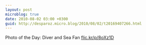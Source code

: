 ```yaml
---
layout: post
microblog: true
date: 2010-08-02 03:00 +0300
guid: http://desparoz.micro.blog/2010/08/02/t20169407266.html
---
```

Photo of the Day: Diver and Sea Fan [flic.kr/p/8oXz1D](http://flic.kr/p/8oXz1D)
